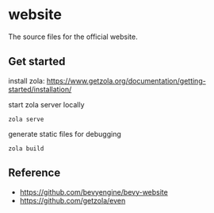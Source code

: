 # website
The source files for the official website.

## Get started
install zola: https://www.getzola.org/documentation/getting-started/installation/

start zola server locally
```
zola serve
```

generate static files for debugging
```
zola build
```

## Reference
- https://github.com/bevyengine/bevy-website
- https://github.com/getzola/even